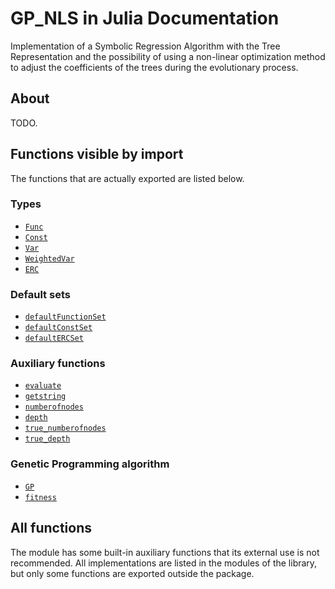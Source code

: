 # GP_NLS in Julia Documentation

Implementation of a Symbolic Regression Algorithm with the Tree Representation
and the possibility of using a non-linear optimization method to adjust the
coefficients of  the trees during the evolutionary process.

## About

TODO.

## Functions visible by import

The functions that are actually exported are listed below.

### Types

* [`Func`](@ref)
* [`Const`](@ref)
* [`Var`](@ref)
* [`WeightedVar`](@ref)
* [`ERC`](@ref)      
  
### Default sets

* [`defaultFunctionSet`](@ref)
* [`defaultConstSet`](@ref)
* [`defaultERCSet`](@ref)     

### Auxiliary functions

* [`evaluate`](@ref)
* [`getstring`](@ref)
* [`numberofnodes`](@ref)
* [`depth`](@ref)
* [`true_numberofnodes`](@ref)
* [`true_depth`](@ref)        

### Genetic Programming algorithm

* [`GP`](@ref)
* [`fitness`](@ref)
     

## All functions

The module has some built-in auxiliary functions that its external use is not
recommended. All implementations are listed in the modules of the
library, but only some functions are exported outside the package.